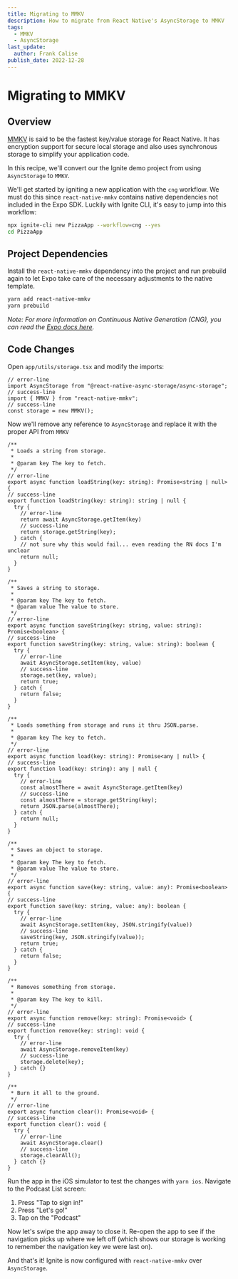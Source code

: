```yaml
---
title: Migrating to MMKV
description: How to migrate from React Native's AsyncStorage to MMKV
tags:
  - MMKV
  - AsyncStorage
last_update:
  author: Frank Calise
publish_date: 2022-12-28
---
```


# Migrating to MMKV

## Overview

[MMKV](https://github.com/mrousavy/react-native-mmkv) is said to be the fastest key/value storage for React Native. It has encryption support for secure local storage and also uses synchronous storage to simplify your application code.

In this recipe, we'll convert our the Ignite demo project from using `AsyncStorage` to `MMKV`.

We'll get started by igniting a new application with the `cng` workflow. We must do this since `react-native-mmkv` contains native dependencies not included in the Expo SDK. Luckily with Ignite CLI, it's easy to jump into this workflow:

```bash
npx ignite-cli new PizzaApp --workflow=cng --yes
cd PizzaApp
```

## Project Dependencies

Install the `react-native-mmkv` dependency into the project and run prebuild again to let Expo take care of the necessary adjustments to the native template.

```bash
yarn add react-native-mmkv
yarn prebuild
```

_Note: For more information on Continuous Native Generation (CNG), you can read the [Expo docs here](https://docs.expo.dev/workflow/continuous-native-generation/)._

## Code Changes

Open `app/utils/storage.tsx` and modify the imports:

```tsx
// error-line
import AsyncStorage from "@react-native-async-storage/async-storage";
// success-line
import { MMKV } from "react-native-mmkv";
// success-line
const storage = new MMKV();
```

Now we'll remove any reference to `AsyncStorage` and replace it with the proper API from `MMKV`

```tsx
/**
 * Loads a string from storage.
 *
 * @param key The key to fetch.
 */
// error-line
export async function loadString(key: string): Promise<string | null> {
// success-line
export function loadString(key: string): string | null {
  try {
    // error-line
    return await AsyncStorage.getItem(key)
    // success-line
    return storage.getString(key);
  } catch {
    // not sure why this would fail... even reading the RN docs I'm unclear
    return null;
  }
}

/**
 * Saves a string to storage.
 *
 * @param key The key to fetch.
 * @param value The value to store.
 */
// error-line
export async function saveString(key: string, value: string): Promise<boolean> {
// success-line
export function saveString(key: string, value: string): boolean {
  try {
    // error-line
    await AsyncStorage.setItem(key, value)
    // success-line
    storage.set(key, value);
    return true;
  } catch {
    return false;
  }
}

/**
 * Loads something from storage and runs it thru JSON.parse.
 *
 * @param key The key to fetch.
 */
// error-line
export async function load(key: string): Promise<any | null> {
// success-line
export function load(key: string): any | null {
  try {
    // error-line
    const almostThere = await AsyncStorage.getItem(key)
    // success-line
    const almostThere = storage.getString(key);
    return JSON.parse(almostThere);
  } catch {
    return null;
  }
}

/**
 * Saves an object to storage.
 *
 * @param key The key to fetch.
 * @param value The value to store.
 */
// error-line
export async function save(key: string, value: any): Promise<boolean> {
// success-line
export function save(key: string, value: any): boolean {
  try {
    // error-line
    await AsyncStorage.setItem(key, JSON.stringify(value))
    // success-line
    saveString(key, JSON.stringify(value));
    return true;
  } catch {
    return false;
  }
}

/**
 * Removes something from storage.
 *
 * @param key The key to kill.
 */
// error-line
export async function remove(key: string): Promise<void> {
// success-line
export function remove(key: string): void {
  try {
    // error-line
    await AsyncStorage.removeItem(key)
    // success-line
    storage.delete(key);
  } catch {}
}

/**
 * Burn it all to the ground.
 */
// error-line
export async function clear(): Promise<void> {
// success-line
export function clear(): void {
  try {
    // error-line
    await AsyncStorage.clear()
    // success-line
    storage.clearAll();
  } catch {}
}
```

Run the app in the iOS simulator to test the changes with `yarn ios`. Navigate to the Podcast List screen:

1. Press "Tap to sign in!"
2. Press "Let's go!"
3. Tap on the "Podcast"

Now let's swipe the app away to close it. Re-open the app to see if the navigation picks up where we left off (which shows our storage is working to remember the navigation key we were last on).

And that's it! Ignite is now configured with `react-native-mmkv` over `AsyncStorage`.
